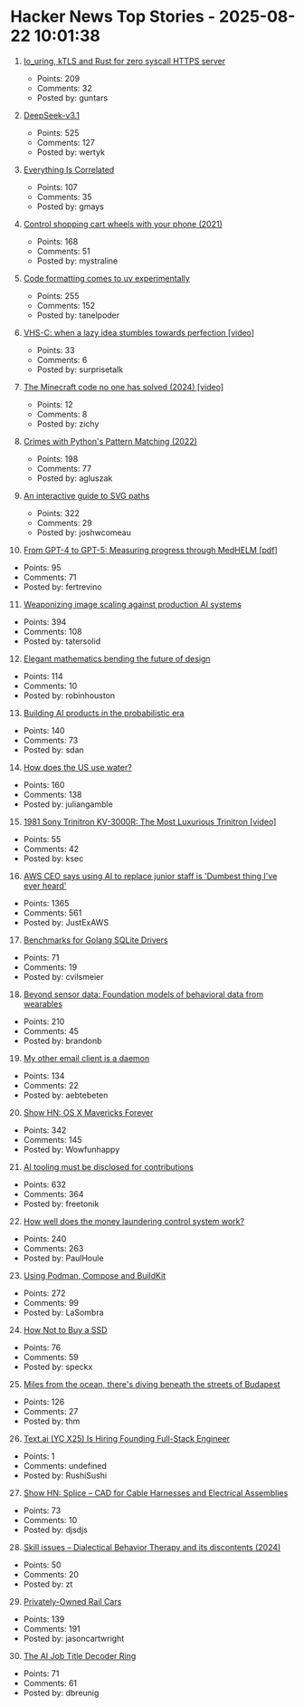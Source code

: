 # Hacker News Top Stories - 2025-08-22 10:01:38

1. [Io_uring, kTLS and Rust for zero syscall HTTPS server](https://blog.habets.se/2025/04/io-uring-ktls-and-rust-for-zero-syscall-https-server.html)
   - Points: 209
   - Comments: 32
   - Posted by: guntars

2. [DeepSeek-v3.1](https://api-docs.deepseek.com/news/news250821)
   - Points: 525
   - Comments: 127
   - Posted by: wertyk

3. [Everything Is Correlated](https://gwern.net/everything)
   - Points: 107
   - Comments: 35
   - Posted by: gmays

4. [Control shopping cart wheels with your phone (2021)](https://www.begaydocrime.com/)
   - Points: 168
   - Comments: 51
   - Posted by: mystraline

5. [Code formatting comes to uv experimentally](https://pydevtools.com/blog/uv-format-code-formatting-comes-to-uv-experimentally/)
   - Points: 255
   - Comments: 152
   - Posted by: tanelpoder

6. [VHS-C: when a lazy idea stumbles towards perfection [video]](https://www.youtube.com/watch?v=HFYWHeBhYbM)
   - Points: 33
   - Comments: 6
   - Posted by: surprisetalk

7. [The Minecraft code no one has solved (2024) [video]](https://www.youtube.com/watch?v=nz2LeXwJOyI)
   - Points: 12
   - Comments: 8
   - Posted by: zichy

8. [Crimes with Python's Pattern Matching (2022)](https://www.hillelwayne.com/post/python-abc/)
   - Points: 198
   - Comments: 77
   - Posted by: agluszak

9. [An interactive guide to SVG paths](https://www.joshwcomeau.com/svg/interactive-guide-to-paths/)
   - Points: 322
   - Comments: 29
   - Posted by: joshwcomeau

10. [From GPT-4 to GPT-5: Measuring progress through MedHELM [pdf]](https://www.fertrevino.com/docs/gpt5_medhelm.pdf)
   - Points: 95
   - Comments: 71
   - Posted by: fertrevino

11. [Weaponizing image scaling against production AI systems](https://blog.trailofbits.com/2025/08/21/weaponizing-image-scaling-against-production-ai-systems/)
   - Points: 394
   - Comments: 108
   - Posted by: tatersolid

12. [Elegant mathematics bending the future of design](https://actu.epfl.ch/news/elegant-mathematics-bending-the-future-of-design/)
   - Points: 114
   - Comments: 10
   - Posted by: robinhouston

13. [Building AI products in the probabilistic era](https://giansegato.com/essays/probabilistic-era)
   - Points: 140
   - Comments: 73
   - Posted by: sdan

14. [How does the US use water?](https://www.construction-physics.com/p/how-does-the-us-use-water)
   - Points: 160
   - Comments: 138
   - Posted by: juliangamble

15. [1981 Sony Trinitron KV-3000R: The Most Luxurious Trinitron [video]](https://www.youtube.com/watch?v=jHG_I-9a7FY)
   - Points: 55
   - Comments: 42
   - Posted by: ksec

16. [AWS CEO says using AI to replace junior staff is 'Dumbest thing I've ever heard'](https://www.theregister.com/2025/08/21/aws_ceo_entry_level_jobs_opinion/)
   - Points: 1365
   - Comments: 561
   - Posted by: JustExAWS

17. [Benchmarks for Golang SQLite Drivers](https://github.com/cvilsmeier/go-sqlite-bench)
   - Points: 71
   - Comments: 19
   - Posted by: cvilsmeier

18. [Beyond sensor data: Foundation models of behavioral data from wearables](https://arxiv.org/abs/2507.00191)
   - Points: 210
   - Comments: 45
   - Posted by: brandonb

19. [My other email client is a daemon](https://feyor.sh/blog/my-other-email-client-is-a-mail-daemon/)
   - Points: 134
   - Comments: 22
   - Posted by: aebtebeten

20. [Show HN: OS X Mavericks Forever](https://mavericksforever.com/)
   - Points: 342
   - Comments: 145
   - Posted by: Wowfunhappy

21. [AI tooling must be disclosed for contributions](https://github.com/ghostty-org/ghostty/pull/8289)
   - Points: 632
   - Comments: 364
   - Posted by: freetonik

22. [How well does the money laundering control system work?](https://www.journals.uchicago.edu/doi/10.1086/735665)
   - Points: 240
   - Comments: 263
   - Posted by: PaulHoule

23. [Using Podman, Compose and BuildKit](https://emersion.fr/blog/2025/using-podman-compose-and-buildkit/)
   - Points: 272
   - Comments: 99
   - Posted by: LaSombra

24. [How Not to Buy a SSD](https://andrei.xyz/post/how-not-to-buy-a-ssd/)
   - Points: 76
   - Comments: 59
   - Posted by: speckx

25. [Miles from the ocean, there's diving beneath the streets of Budapest](https://www.cnn.com/2025/08/18/travel/budapest-diving-molnar-janos-cave)
   - Points: 126
   - Comments: 27
   - Posted by: thm

26. [Text.ai (YC X25) Is Hiring Founding Full-Stack Engineer](https://www.ycombinator.com/companies/text-ai/jobs/OJBr0v2-founding-full-stack-engineer)
   - Points: 1
   - Comments: undefined
   - Posted by: RushiSushi

27. [Show HN: Splice – CAD for Cable Harnesses and Electrical Assemblies](https://splice-cad.com)
   - Points: 73
   - Comments: 10
   - Posted by: djsdjs

28. [Skill issues – Dialectical Behavior Therapy and its discontents (2024)](https://www.thedriftmag.com/skill-issues/)
   - Points: 50
   - Comments: 20
   - Posted by: zt

29. [Privately-Owned Rail Cars](https://www.amtrak.com/privately-owned-rail-cars)
   - Points: 139
   - Comments: 191
   - Posted by: jasoncartwright

30. [The AI Job Title Decoder Ring](https://www.dbreunig.com/2025/08/21/a-guide-to-ai-titles.html)
   - Points: 71
   - Comments: 61
   - Posted by: dbreunig

